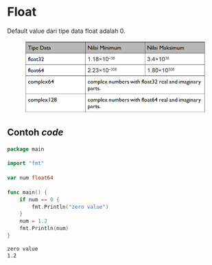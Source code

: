 # Float

Default value dari tipe data float adalah 0.

<figure><img src="../.gitbook/assets/float and complex.png" alt=""><figcaption></figcaption></figure>

## Contoh _code_

```go
package main

import "fmt"

var num float64

func main() {
    if num == 0 {
        fmt.Println("zero value")
    }
    num = 1.2
    fmt.Println(num)
}
```

```
zero value
1.2
```
